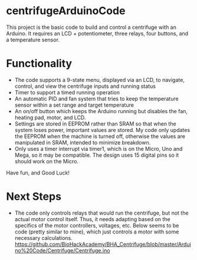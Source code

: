 # centrifugeArduinoCode
This project is the basic code to build and control a centrifuge with an Arduino.
It requires an LCD + potentiometer, three relays, four buttons, and a temperature sensor.

# Functionality
- The code supports a 9-state menu, displayed via an LCD, to navigate, control, and view the centrifuge inputs and running status
- Timer to support a timed running operation  
- An automatic PID and fan system that tries to keep the temperature sensor within a set range and target temperature
- An on/off button which keeps the Arduino running but disables the fan, heating pad, motor, and LCD.
- Settings are stored in EEPROM rather than SRAM so that when the system loses power, important values are stored. My code only updates the      EEPROM when the machine is turned off, otherwise the values are manipulated in SRAM, intended to minimize breakdown.
- Only uses a timer interrupt via timer1, which is on the Micro, Uno and Mega, so it may be compatible. The design uses 15 digital pins so it should work on the Micro.

Have fun, and Good Luck!

# Next Steps
- The code only controls relays that would run the centrifuge, but not the actual motor control itself. Thus, it needs adapting based on          the specifics of the motor controllers, voltages, etc. Below seems to be code (pretty similar to mine), which just controls a motor with some necessary calculations. https://github.com/BioHackAcademy/BHA_Centrifuge/blob/master/Arduino%20Code/Centrifuge/Centrifuge.ino
